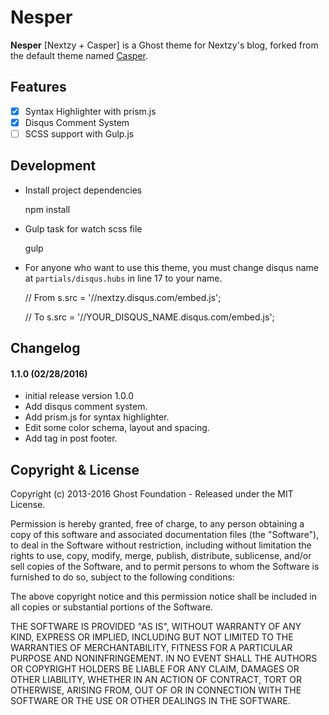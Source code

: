 # Nesper

**Nesper** [Nextzy + Casper] is a Ghost theme for Nextzy's blog, forked from the default theme named [Casper](https://github.com/TryGhost/Casper).

## Features

- [x] Syntax Highlighter with prism.js
- [x] Disqus Comment System
- [ ] SCSS support with Gulp.js

## Development

- Install project dependencies

    npm install

- Gulp task for watch scss file

    gulp

- For anyone who want to use this theme, you must change disqus name at `partials/disqus.hubs` in line 17 to your name.

    // From
    s.src = '//nextzy.disqus.com/embed.js';
    
    // To
    s.src = '//YOUR_DISQUS_NAME.disqus.com/embed.js';


## Changelog

#### 1.1.0 (02/28/2016)

* initial release version 1.0.0
* Add disqus comment system.
* Add prism.js for syntax highlighter.
* Edit some color schema, layout and spacing.
* Add tag in post footer.

## Copyright & License

Copyright (c) 2013-2016 Ghost Foundation - Released under the MIT License.

Permission is hereby granted, free of charge, to any person obtaining a copy of this software and associated documentation files (the "Software"), to deal in the Software without restriction, including without limitation the rights to use, copy, modify, merge, publish, distribute, sublicense, and/or sell copies of the Software, and to permit persons to whom the Software is furnished to do so, subject to the following conditions:

The above copyright notice and this permission notice shall be included in all copies or substantial portions of the Software.

THE SOFTWARE IS PROVIDED "AS IS", WITHOUT WARRANTY OF ANY KIND, EXPRESS OR IMPLIED, INCLUDING BUT NOT LIMITED TO THE WARRANTIES OF MERCHANTABILITY, FITNESS FOR A PARTICULAR PURPOSE AND
NONINFRINGEMENT. IN NO EVENT SHALL THE AUTHORS OR COPYRIGHT HOLDERS BE LIABLE FOR ANY CLAIM, DAMAGES OR OTHER LIABILITY, WHETHER IN AN ACTION OF CONTRACT, TORT OR OTHERWISE, ARISING FROM, OUT OF OR IN CONNECTION WITH THE SOFTWARE OR THE USE OR OTHER DEALINGS IN THE SOFTWARE.
